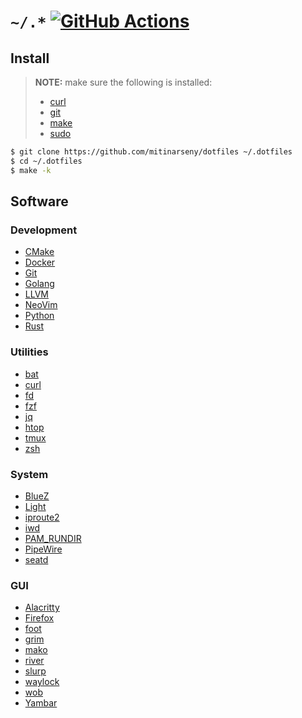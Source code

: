 # `~/.*` [![GitHub Actions](https://github.com/mitinarseny/dotfiles/workflows/CI/badge.svg)](https://github.com/mitinarseny/dotfiles/actions?query=workflow%3ACI)

## Install

> **NOTE:** make sure the following is installed:
> * [curl](https://curl.se/)
> * [git](https://git-scm.com/)
> * [make](https://www.gnu.org/software/make/)
> * [sudo](https://www.sudo.ws/)

```sh
$ git clone https://github.com/mitinarseny/dotfiles ~/.dotfiles
$ cd ~/.dotfiles
$ make -k
```

## Software

### Development

* [CMake](https://cmake.org)
* [Docker](https://docker.com)
* [Git](https://git-scm.com)
* [Golang](https://golang.org)
* [LLVM](http://llvm.org)
* [NeoVim](https://neovim.io)
* [Python](https://python.org)
* [Rust](https://rust-lang.org)

### Utilities

* [bat](https://github.com/sharkdp/bat)
* [curl](https://curl.se)
* [fd](https://github.com/sharkdp/fd)
* [fzf](https://github.com/junegunn/fzf)
* [jq](https://stedolan.github.io/jq)
* [htop](https://htop.dev)
* [tmux](https://github.com/tmux/tmux)
* [zsh](http://zsh.sourceforge.net)

### System

* [BlueZ](https://github.com/Vudentz/BlueZ)
* [Light](https://github.com/haikarainen/light)
* [iproute2](https://github.com/shemminger/iproute2)
* [iwd](https://iwd.wiki.kernel.org)
* [PAM_RUNDIR](https://github.com/ifreund/rundird)
* [PipeWire](https://pipewire.org)
* [seatd](https://sr.ht/~kennylevinsen/seatd)

### GUI

* [Alacritty](https://github.com/alacritty/alacritty)
* [Firefox](https://www.mozilla.org/en-US/firefox)
* [foot](https://codeberg.org/dnkl/foot)
* [grim](https://github.com/emersion/grim)
* [mako](https://github.com/emersion/mako)
* [river](https://github.com/ifreund/river)
* [slurp](https://github.com/emersion/slurp)
* [waylock](https://github.com/ifreund/waylock)
* [wob](https://github.com/francma/wob)
* [Yambar](https://codeberg.org/dnkl/yambar)
